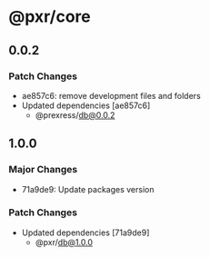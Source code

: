 # @pxr/core

## 0.0.2

### Patch Changes

- ae857c6: remove development files and folders
- Updated dependencies [ae857c6]
  - @prexress/db@0.0.2

## 1.0.0

### Major Changes

- 71a9de9: Update packages version

### Patch Changes

- Updated dependencies [71a9de9]
  - @pxr/db@1.0.0
